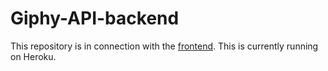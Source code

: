 # Giphy-API-backend

This repository is in connection with the [frontend](https://github.com/gisellen/Giphy-API).  This is currently running on Heroku.
